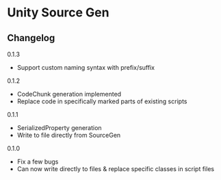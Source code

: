# Unity Source Gen
## Changelog

0.1.3
- Support custom naming syntax with prefix/suffix

0.1.2
- CodeChunk generation implemented
- Replace code in specifically marked parts of existing scripts

0.1.1
- SerializedProperty generation
- Write to file directly from SourceGen

0.1.0
- Fix a few bugs
- Can now write directly to files & replace specific classes in script files


